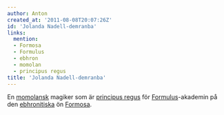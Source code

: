 ```yaml
---
author: Anton
created_at: '2011-08-08T20:07:26Z'
id: 'Jolanda Nadell-demranba'
links:
  mention:
  - Formosa
  - Formulus
  - ebhron
  - momolan
  - principus regus
title: 'Jolanda Nadell-demranba'
---
```


En [momolansk] magiker som är [principus regus] för [Formulus]-akademin på den [ebhronitiska] ön
[Formosa].

  [momolansk]: momolan
  [principus regus]: principus_regus
  [Formulus]: Formulus
  [ebhronitiska]: ebhron
  [Formosa]: Formosa
